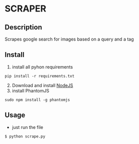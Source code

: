 # SCRAPER

## Description
Scrapes google search for images based on a query and a tag

## Install
1. install all pyhon requirements
```
pip install -r requirements.txt
```
2. Download and install [NodeJS](https://nodejs.org/en/download/)
3. install PhantomJS
```
sudo npm install -g phantomjs
```

## Usage
* just run the file
```
$ python scrape.py
```
